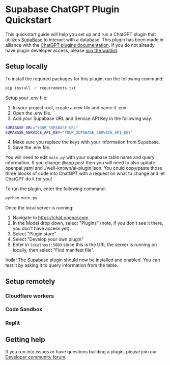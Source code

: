 # Supabase ChatGPT Plugin Quickstart

This quickstart guide will help you set up and run a ChatGPT plugin that utilizes [SupaBase](https://supabase.com/) to interact with a database. This plugin has been made in alliance with the [ChatGPT plugins documentation](https://platform.openai.com/docs/plugins). If you do not already have plugin developer access, please [join the waitlist](https://openai.com/waitlist/plugins).

## Setup locally

To install the required packages for this plugin, run the following command:

```bash
pip install -r requirements.txt
```

Setup your .env file:

1. In your project root, create a new file and name it .env.
2. Open the .env file.
3. Add your Supabase URL and Service API Key in the following way:

```bash
SUPABASE_URL="YOUR_SUPABASE_URL"
SUPABASE_SERVICE_API_KEY="YOUR_SUPABASE_SERVICE_API_KEY"
```
4. Make sure you replace the keys with your information from Supabase.
5. Save the .env file.

You will need to edit ```main.py``` with your supabase table name and query information. If you change @app.post then you will need to also update openpai.yaml and ./well-known/ai-plugin.json. You could copy/paste those three blocks of code into ChatGPT with a request on what to change and let ChatGPT do it for you!

To run the plugin, enter the following command:

```bash
python main.py
```

Once the local server is running:

1. Navigate to https://chat.openai.com. 
2. In the Model drop down, select "Plugins" (note, if you don't see it there, you don't have access yet).
3. Select "Plugin store"
4. Select "Develop your own plugin"
5. Enter in `localhost:5003` since this is the URL the server is running on locally, then select "Find manifest file".

Voila! The Supabase plugin should now be installed and enabled. You can test it by asking it to query information from the table.

## Setup remotely

### Cloudflare workers

### Code Sandbox

### Replit

## Getting help

If you run into issues or have questions building a plugin, please join our [Developer community forum](https://community.openai.com/c/chat-plugins/20).
